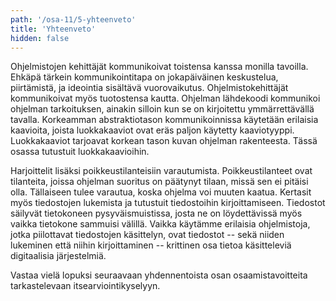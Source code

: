 ```yaml
---
path: '/osa-11/5-yhteenveto'
title: 'Yhteenveto'
hidden: false
---
```


Ohjelmistojen kehittäjät kommunikoivat toistensa kanssa monilla tavoilla. Ehkäpä tärkein kommunikointitapa on jokapäiväinen keskustelua, piirtämistä, ja ideointia sisältävä vuorovaikutus. Ohjelmistokehittäjät kommunikoivat myös tuotostensa kautta. Ohjelman lähdekoodi kommunikoi ohjelman tarkoituksen, ainakin silloin kun se on kirjoitettu ymmärrettävällä tavalla. Korkeamman abstraktiotason kommunikoinnissa käytetään erilaisia kaavioita, joista luokkakaaviot ovat eräs paljon käytetty kaaviotyyppi. Luokkakaaviot tarjoavat korkean tason kuvan ohjelman rakenteesta. Tässä osassa tutustuit luokkakaavioihin.

Harjoittelit lisäksi poikkeustilanteisiin varautumista. Poikkeustilanteet ovat tilanteita, joissa ohjelman suoritus on päätynyt tilaan, missä sen ei pitäisi olla. Tällaiseen tulee varautua, koska ohjelma voi muuten kaatua. Kertasit myös tiedostojen lukemista ja tutustuit tiedostoihin kirjoittamiseen. Tiedostot säilyvät tietokoneen pysyväismuistissa, josta ne on löydettävissä myös vaikka tietokone sammuisi välillä. Vaikka käytämme erilaisia ohjelmistoja, jotka piilottavat tiedostojen käsittelyn, ovat tiedostot -- sekä niiden lukeminen että niihin kirjoittaminen -- krittinen osa tietoa käsitteleviä digitaalisia järjestelmiä.

Vastaa vielä lopuksi seuraavaan yhdennentoista osan osaamistavoitteita tarkastelevaan itsearviointikyselyyn.

<quiz id="1fe72652-9e18-5ec2-85b0-af6147b749c9"></quiz>
